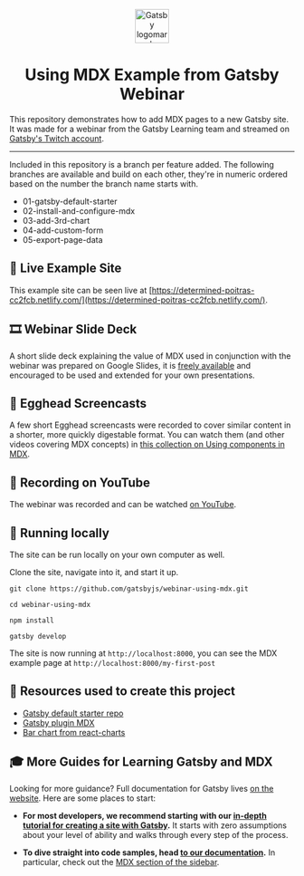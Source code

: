 <p align="center">
  <a href="https://www.gatsbyjs.org">
    <img alt="Gatsby logomark" src="https://www.gatsbyjs.org/monogram.svg" width="60" />
  </a>
</p>
<h1 align="center">
  Using MDX Example from Gatsby Webinar
</h1>

This repository demonstrates how to add MDX pages to a new Gatsby site. It was made for a webinar from the Gatsby Learning team and streamed on [Gatsby's Twitch account](https://www.twitch.tv/gatsbyjs).

---

Included in this repository is a branch per feature added. The following branches are available and build on each other, they're in numeric ordered based on the number the branch name starts with.

- 01-gatsby-default-starter
- 02-install-and-configure-mdx
- 03-add-3rd-chart
- 04-add-custom-form
- 05-export-page-data

## 💫 Live Example Site

This example site can be seen live at [https://determined-poitras-cc2fcb.netlify.com/](https://determined-poitras-cc2fcb.netlify.com/).

## 🎞 Webinar Slide Deck

A short slide deck explaining the value of MDX used in conjunction with the webinar was prepared on Google Slides, it is [freely available](https://docs.google.com/presentation/d/1uOD90C5b8JXxTh1U9wGBQRI5GVBqmLB2o0F2uJ0kAPQ/edit?usp=sharing) and encouraged to be used and extended for your own presentations.

## 📼 Egghead Screencasts

A few short Egghead screencasts were recorded to cover similar content in a shorter, more quickly digestable format. You can watch them (and other videos covering MDX concepts) in [this collection on Using components in MDX](https://egghead.io/playlists/using-components-in-markdown-with-mdx-5de0?af=2p1zw).

## 💾 Recording on YouTube

The webinar was recorded and can be watched [on YouTube](https://www.youtube.com/watch?v=XyJgp3G8HyY).

## 🔧 Running locally

The site can be run locally on your own computer as well.

Clone the site, navigate into it, and start it up.

```shell
git clone https://github.com/gatsbyjs/webinar-using-mdx.git

cd webinar-using-mdx

npm install

gatsby develop
```

The site is now running at `http://localhost:8000`, you can see the MDX example page at `http://localhost:8000/my-first-post`

## 🧰 Resources used to create this project

- [Gatsby default starter repo](https://github.com/gatsbyjs/gatsby-starter-default)
- [Gatsby plugin MDX](https://www.gatsbyjs.org/packages/gatsby-plugin-mdx/)
- [Bar chart from react-charts](https://react-charts.js.org/examples/bar)

## 🎓 More Guides for Learning Gatsby and MDX

Looking for more guidance? Full documentation for Gatsby lives [on the website](https://www.gatsbyjs.org/). Here are some places to start:

- **For most developers, we recommend starting with our [in-depth tutorial for creating a site with Gatsby](https://www.gatsbyjs.org/tutorial/).** It starts with zero assumptions about your level of ability and walks through every step of the process.

- **To dive straight into code samples, head [to our documentation](https://www.gatsbyjs.org/docs/).** In particular, check out the [MDX section of the sidebar](https://www.gatsbyjs.org/docs/mdx/).
